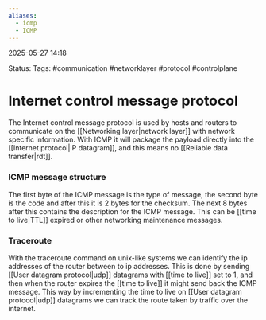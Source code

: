 ```yaml
---
aliases:
  - icmp
  - ICMP
---
```


2025-05-27 14:18

Status:
Tags: #communication #networklayer #protocol #controlplane 

# Internet control message protocol
The Internet control message protocol is used by hosts and routers to communicate on the [[Networking layer|network layer]] with network specific information. With ICMP it will package the payload directly into the [[Internet protocol|IP datagram]], and this means no [[Reliable data transfer|rdt]]. 
### ICMP message structure 
The first byte of the ICMP message is the type of message, the second byte is the code and after this it is 2 bytes for the checksum. The next 8 bytes after this contains the description for the ICMP message. This can be [[time to live|TTL]] expired or other networking maintenance messages.  
### Traceroute
With the traceroute command on unix-like systems we can identify the ip addresses of the router between to ip addresses. This is done by sending [[User datagram protocol|udp]] datagrams with [[time to live]] set to 1, and then when the router expires the [[time to live]] it might send back the ICMP message. This way by incrementing the time to live on [[User datagram protocol|udp]] datagrams we can track the route taken by traffic over the internet. 